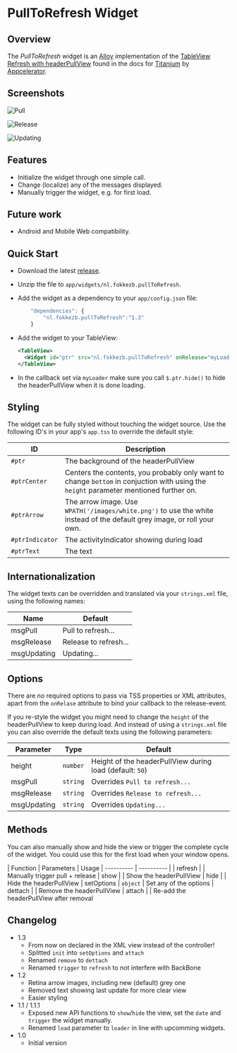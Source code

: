 # PullToRefresh Widget

## Overview
The *PullToRefresh* widget is an [Alloy](http://projects.appcelerator.com/alloy/docs/Alloy-bootstrap/index.html) implementation of the [TableView Refresh with headerPullView](http://docs.appcelerator.com/titanium/latest/#!/guide/TableView_Refresh_with_headerPullView) found in the docs for [Titanium](http://www.appcelerator.com/platform) by [Appcelerator](http://www.appcelerator.com).

## Screenshots
![Pull](https://raw.github.com/FokkeZB/nl.fokkezb.pullToRefresh/master/docs/pull.png)

![Release](https://raw.github.com/FokkeZB/nl.fokkezb.pullToRefresh/master/docs/release.png)

![Updating](https://raw.github.com/FokkeZB/nl.fokkezb.pullToRefresh/master/docs/updating.png)

## Features
* Initialize the widget through one simple call.
* Change (localize) any of the messages displayed.
* Manually trigger the widget, e.g. for first load.

## Future work
* Android and Mobile Web compatibility.

## Quick Start
* Download the latest [release](https://github.com/FokkeZB/nl.fokkezb.pullToRefresh/releases).
* Unzip the file to `app/widgets/nl.fokkezb.pullToRefresh`.
* Add the widget as a dependency to your `app/config.json` file:
	
	```javascript
		"dependencies": {
			"nl.fokkezb.pullToRefresh":"1.3"
		}
	```

* Add the widget to your TableView:

	```xml
	<TableView>
	  <Widget id="ptr" src="nl.fokkezb.pullToRefresh" onRelease="myLoader" />
	</TableView>
	```
	
* In the callback set via `myLoader` make sure you call `$.ptr.hide()` to hide the headerPullView when it is done loading.
	
## Styling
The widget can be fully styled without touching the widget source. Use the following ID's in your app's `app.tss` to override the default style:

| ID | Description |
| --------- | ------- |
| `#ptr` | The background of the headerPullView |
| `#ptrCenter` | Centers the contents, you probably only want to change `bottom` in conjuction with using the `height` parameter mentioned further on. |
| `#ptrArrow` | The arrow image. Use `WPATH('/images/white.png')` to use the white instead of the default grey image, or roll your own. |
| `#ptrIndicator` | The activityIndicator showing during load |
| `#ptrText` | The text |

## Internationalization
The widget texts can be overridden and translated via your `strings.xml` file, using the following names:

| Name        | Default |
| ----------- | ------- |
| msgPull     | Pull to refresh... |
| msgRelease  | Release to refresh... |
| msgUpdating | Updating... |

## Options
There are no required options to pass via TSS properties or XML attributes, apart from the `onRelase` attribute to bind your callback to the release-event.

If you re-style the widget you might need to change the `height` of the headerPullView to keep during load. And instead of using a `strings.xml` file you can also override the default texts using the following parameters:

| Parameter | Type | Default |
| --------- | ---- | ----------- |
| height | `number` | Height of the headerPullView during load (default: `50`) |
| msgPull | `string` | Overrides `Pull to refresh...` |
| msgRelease | `string`  | Overrides `Release to refresh...` |
| msgUpdating | `string` | Overrides `Updating...` |

## Methods
You can also manually show and hide the view or trigger the complete cycle of the widget. You could use this for the first load when your window opens.

| Function   | Parameters | Usage
| ---------- | ---------- |
| refresh    |            | Manually trigger pull + release 
| show       |            | Show the headerPullView
| hide       |            | Hide the headerPullView
| setOptions | `object`   | Set any of the options
| dettach    |            | Remove the headerPullView
| attach     |            | Re-add the headerPullView after removal

## Changelog
* 1.3
  * From now on declared in the XML view instead of the controller! 
  * Splitted `init` into `setOptions` and `attach`
  * Renamed `remove` to `dettach`
  * Renamed `trigger` to `refresh` to not interfere with BackBone
* 1.2
  * Retina arrow images, including new (default) grey one
  * Removed text showing last update for more clear view
  * Easier styling
* 1.1 / 1.1.1
  * Exposed new API functions to `show`/`hide` the view, set the `date` and `trigger` the widget manually.
  * Renamed `load` parameter to `loader` in line with upcomming widgets.
* 1.0
  * Initial version
